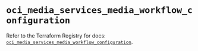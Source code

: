 # `oci_media_services_media_workflow_configuration`

Refer to the Terraform Registry for docs: [`oci_media_services_media_workflow_configuration`](https://registry.terraform.io/providers/oracle/oci/6.18.0/docs/resources/media_services_media_workflow_configuration).
